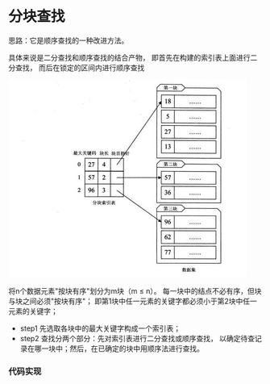 # 分块查找

思路：它是顺序查找的一种改进方法。

具体来说是二分查找和顺序查找的结合产物，
即首先在构建的索引表上面进行二分查找，
而后在锁定的区间内进行顺序查找

![](../image/c3/Block-1.png)

将n个数据元素"按块有序"划分为m块（m ≤ n）。
每一块中的结点不必有序，但块与块之间必须"按块有序"；
即第1块中任一元素的关键字都必须小于第2块中任一元素的关键字；

* step1 先选取各块中的最大关键字构成一个索引表；
* step2 查找分两个部分：先对索引表进行二分查找或顺序查找，
以确定待查记录在哪一块中；然后，在已确定的块中用顺序法进行查找。


### 代码实现

```java

```
